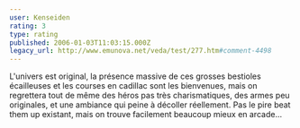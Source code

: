 ```yaml
---
user: Kenseiden
rating: 3
type: rating
published: 2006-01-03T11:03:15.000Z
legacy_url: http://www.emunova.net/veda/test/277.htm#comment-4498
---
```

L'univers est original, la présence massive de ces grosses bestioles écailleuses et les courses en cadillac sont les bienvenues, mais on regrettera tout de même des héros pas très charismatiques, des armes peu originales, et une ambiance qui peine à décoller réellement. Pas le pire beat them up existant, mais on trouve facilement beaucoup mieux en arcade...